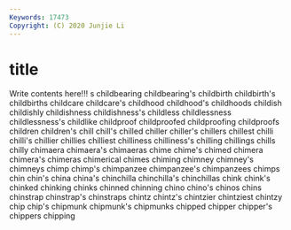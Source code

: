 ```yaml
---
Keywords: 17473
Copyright: (C) 2020 Junjie Li
---
```


# title

Write contents here!!!
s 
childbearing
childbearing's 
childbirth 
childbirth's 
childbirths 
childcare 
childcare's 
childhood 
childhood's 
childhoods 
childish
childishly 
childishness 
childishness's 
childless 
childlessness 
childlessness's 
childlike 
childproof 
childproofed 
childproofing
childproofs 
children 
children's 
chill 
chill's 
chilled 
chiller 
chiller's 
chillers 
chillest
chilli 
chilli's 
chillier 
chillies 
chilliest 
chilliness 
chilliness's 
chilling 
chillings 
chills
chilly 
chimaera 
chimaera's 
chimaeras 
chime 
chime's 
chimed 
chimera 
chimera's 
chimeras
chimerical 
chimes 
chiming 
chimney 
chimney's 
chimneys 
chimp 
chimp's 
chimpanzee 
chimpanzee's
chimpanzees 
chimps 
chin 
chin's 
china 
china's 
chinchilla 
chinchilla's 
chinchillas 
chink
chink's 
chinked 
chinking 
chinks 
chinned 
chinning 
chino 
chino's 
chinos 
chins
chinstrap 
chinstrap's 
chinstraps 
chintz 
chintz's 
chintzier 
chintziest 
chintzy 
chip 
chip's
chipmunk 
chipmunk's 
chipmunks 
chipped 
chipper 
chipper's 
chippers 
chipping 
